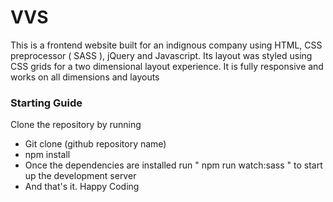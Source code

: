 # VVS
This is a frontend website built for an indignous company using HTML, CSS preprocessor ( SASS ), jQuery and Javascript.
Its layout was styled using CSS grids for a two dimensional layout experience. It is fully responsive and works on all dimensions and layouts

### Starting Guide
Clone the repository by running 
- Git clone (github repository name)
- npm install
- Once the dependencies are installed run " npm run watch:sass " to start up the development server
- And that's it. Happy Coding
